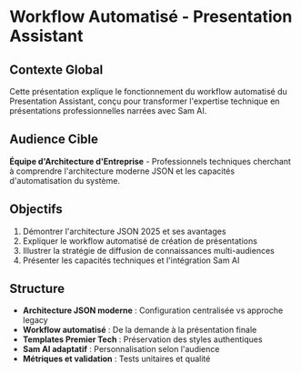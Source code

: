 # Workflow Automatisé - Presentation Assistant

## Contexte Global

Cette présentation explique le fonctionnement du workflow automatisé du Presentation Assistant, conçu pour transformer l'expertise technique en présentations professionnelles narrées avec Sam AI.

## Audience Cible

**Équipe d'Architecture d'Entreprise** - Professionnels techniques cherchant à comprendre l'architecture moderne JSON et les capacités d'automatisation du système.

## Objectifs

1. Démontrer l'architecture JSON 2025 et ses avantages
2. Expliquer le workflow automatisé de création de présentations
3. Illustrer la stratégie de diffusion de connaissances multi-audiences
4. Présenter les capacités techniques et l'intégration Sam AI

## Structure

- **Architecture JSON moderne** : Configuration centralisée vs approche legacy
- **Workflow automatisé** : De la demande à la présentation finale
- **Templates Premier Tech** : Préservation des styles authentiques
- **Sam AI adaptatif** : Personnalisation selon l'audience
- **Métriques et validation** : Tests unitaires et qualité